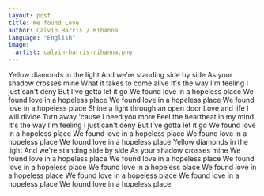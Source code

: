 ```yaml
---
layout: post
title: We found Love
author: Calvin Harris / Rihanna
language: "English"
image:
  artist: calvin-harris-rihanna.png
---
```

Yellow diamonds in the light
And we're standing side by side
As your shadow crosses mine
What it takes to come alive
It's the way I'm feeling I just can't deny
But I've gotta let it go
We found love in a hopeless place
We found love in a hopeless place
We found love in a hopeless place
We found love in a hopeless place
Shine a light through an open door
Love and life I will divide
Turn away 'cause I need you more
Feel the heartbeat in my mind
It's the way I'm feeling I just can't deny
But I've gotta let it go
We found love in a hopeless place
We found love in a hopeless place
We found love in a hopeless place
We found love in a hopeless place
Yellow diamonds in the light
And we're standing side by side
As your shadow crosses mine
We found love in a hopeless place
We found love in a hopeless place
We found love in a hopeless place
We found love in a hopeless place
We found love in a hopeless place
We found love in a hopeless place
We found love in a hopeless place
We found love in a hopeless place
